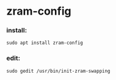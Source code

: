 # zram-config

### install:
```
sudo apt install zram-config
```

### edit:
```
sudo gedit /usr/bin/init-zram-swapping
```
